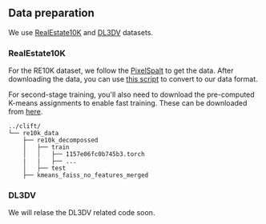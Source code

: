 ## Data preparation
We use [RealEstate10K](https://google.github.io/realestate10k/index.html) and [DL3DV](https://github.com/DL3DV-10K/Dataset) datasets.

### RealEstate10K
For the RE10K dataset, we follow the [PixelSpalt](https://github.com/dcharatan/pixelsplat?tab=readme-ov-file#acquiring-datasets) to get the data. After downloading the data, you can use [this script](../tools/decompose.py) to convert to our data format.

For second-stage training, you'll also need to download the pre-computed K-means assignments to enable fast training. These can be downloaded from [here](https://drive.google.com/file/d/1Tp-_5_WJUnvUFZvRb88OZvcB69tQgGeX/view?usp=sharing).

```
../clift/
└── re10k_data
    ├── re10k_decompossed
    │   ├── train
    │   │   ├── 1157e06fc0b745b3.torch
    |   |   ├── ...
    │   ├── test
    ├── kmeans_faiss_no_features_merged
```



### DL3DV
We will relase the DL3DV related code soon.